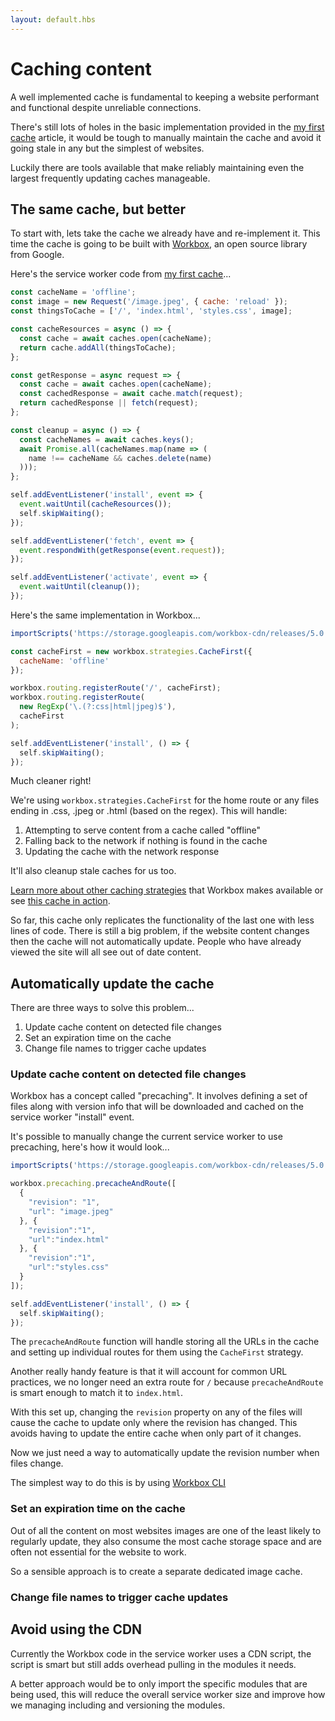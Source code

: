 ```yaml
---
layout: default.hbs
---
```


<div class="article-header">

  # Caching content

</div>

<p class="subtitle">
  A well implemented cache is fundamental to keeping a website performant and
  functional despite unreliable connections.
</p>

There's still lots of holes in the basic implementation provided in the
[my first cache](/my-first-cache.html) article, it would be tough to manually
maintain the cache and avoid it going stale in any but the simplest of websites.

Luckily there are tools available that make reliably maintaining even the largest
frequently updating caches manageable.

## The same cache, but better

To start with, lets take the cache we already have and re-implement it. This time
the cache is going to be built with [Workbox](https://developers.google.com/web/tools/workbox),
an open source library from Google.

Here's the service worker code from [my first cache](/my-first-cache.html)...

```javascript
const cacheName = 'offline';
const image = new Request('/image.jpeg', { cache: 'reload' });
const thingsToCache = ['/', 'index.html', 'styles.css', image];

const cacheResources = async () => {
  const cache = await caches.open(cacheName);
  return cache.addAll(thingsToCache);
};

const getResponse = async request => {
  const cache = await caches.open(cacheName);
  const cachedResponse = await cache.match(request);
  return cachedResponse || fetch(request);
};

const cleanup = async () => {
  const cacheNames = await caches.keys();
  await Promise.all(cacheNames.map(name => (
    name !== cacheName && caches.delete(name)
  )));
};

self.addEventListener('install', event => {
  event.waitUntil(cacheResources());
  self.skipWaiting();
});

self.addEventListener('fetch', event => {
  event.respondWith(getResponse(event.request));
});

self.addEventListener('activate', event => {
  event.waitUntil(cleanup());
});
```

Here's the same implementation in Workbox...

```javascript
importScripts('https://storage.googleapis.com/workbox-cdn/releases/5.0.0/workbox-sw.js');

const cacheFirst = new workbox.strategies.CacheFirst({
  cacheName: 'offline'
});

workbox.routing.registerRoute('/', cacheFirst);
workbox.routing.registerRoute(
  new RegExp('\.(?:css|html|jpeg)$'),
  cacheFirst
);

self.addEventListener('install', () => {
  self.skipWaiting();
});
```

Much cleaner right!

We're using `workbox.strategies.CacheFirst` for the home route or any files ending
in .css, .jpeg or .html (based on the regex). This will handle:

1. Attempting to serve content from a cache called "offline"
2. Falling back to the network if nothing is found in the cache
3. Updating the cache with the network response

It'll also cleanup stale caches for us too.

[Learn more about other caching strategies](https://developers.google.com/web/tools/workbox/modules/workbox-strategies)
that Workbox makes available or see
[this cache in action](https://glitch.com/edit/#!/my-first-workbox-cache?path=service-worker.js:15:3).

So far, this cache only replicates the functionality of the last one with less
lines of code. There is still a big problem, if the website content changes then
the cache will not automatically update. People who have already viewed the site
will all see out of date content.

## Automatically update the cache

There are three ways to solve this problem...

1. Update cache content on detected file changes
2. Set an expiration time on the cache
3. Change file names to trigger cache updates

### Update cache content on detected file changes

Workbox has a concept called "precaching". It involves defining a set of files
along with version info that will be downloaded and cached on the service worker
"install" event.

It's possible to manually change the current service worker to use precaching, here's
how it would look...

```javascript
importScripts('https://storage.googleapis.com/workbox-cdn/releases/5.0.0/workbox-sw.js');

workbox.precaching.precacheAndRoute([
  {
    "revision": "1",
    "url": "image.jpeg"
  }, {
    "revision":"1",
    "url":"index.html"
  }, {
    "revision":"1",
    "url":"styles.css"
  }
]);

self.addEventListener('install', () => {
  self.skipWaiting();
});
```

The `precacheAndRoute` function will handle storing all the URLs in the cache and
setting up individual routes for them using the `CacheFirst` strategy.

Another really handy feature is that it will account for common URL practices, we
no longer need an extra route for `/` because `precacheAndRoute` is smart enough
to match it to `index.html`.

With this set up, changing the `revision` property on any of the files will cause
the cache to update only where the revision has changed. This avoids having to update
the entire cache when only part of it changes.

Now we just need a way to automatically update the revision number when files change.

The simplest way to do this is by using [Workbox CLI](https://developers.google.com/web/tools/workbox/modules/workbox-cli)

### Set an expiration time on the cache

Out of all the content on most websites images are one of the least likely to
regularly update, they also consume the most cache storage space and are often
not essential for the website to work.

So a sensible approach is to create a separate dedicated image cache.

### Change file names to trigger cache updates

## Avoid using the CDN

Currently the Workbox code in the service worker uses a CDN script, the script is
smart but still adds overhead pulling in the modules it needs.

A better approach would be to only import the specific modules that are being used,
this will reduce the overall service worker size and improve how we managing including
and versioning the modules.
